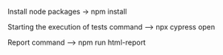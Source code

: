 Install node packages -> npm install

Starting the execution of tests command --> npx cypress open

Report command --> npm run html-report
